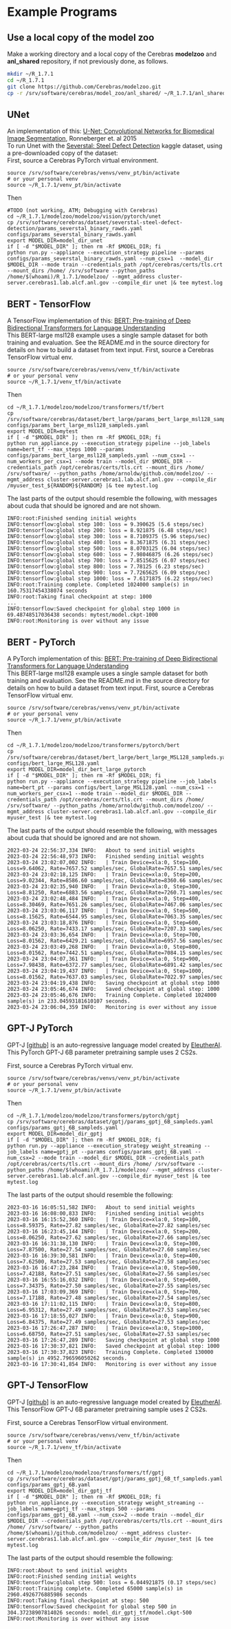 # Example Programs

## Use a local copy of the model zoo
Make a working directory and a local copy of the Cerebras **modelzoo** and **anl_shared** repository, if not previously done, as follows.

```bash
mkdir ~/R_1.7.1
cd ~/R_1.7.1
git clone https://github.com/Cerebras/modelzoo.git
cp -r /srv/software/cerebras/model_zoo/anl_shared/ ~/R_1.7.1/anl_shared
```

## UNet
An implementation of this: [U-Net: Convolutional Networks for Biomedical Image Segmentation](https://arxiv.org/pdf/1505.04597.pdf), Ronneberger et.  al 2015<br>
To run Unet with the <a href="https://www.kaggle.com/c/severstal-steel-defect-detection">Severstal: Steel Defect Detection</a> kaggle dataset, using a pre-downloaded copy of the dataset:<br>
First, source a Cerebras PyTorch virtual environment.
```console
source /srv/software/cerebras/venvs/venv_pt/bin/activate
# or your personal venv
source ~/R_1.7.1/venv_pt/bin/activate
```
Then

```console
#TODO (not working, ATM; Debugging with Cerebras)
cd ~/R_1.7.1/modelzoo/modelzoo/vision/pytorch/unet
cp /srv/software/cerebras/dataset/severstal-steel-defect-detection/params_severstal_binary_rawds.yaml configs/params_severstal_binary_rawds.yaml
export MODEL_DIR=model_dir_unet
if [ -d "$MODEL_DIR" ]; then rm -Rf $MODEL_DIR; fi
python run.py --appliance --execution_strategy pipeline --params configs/params_severstal_binary_rawds.yaml --num_csx=1  --model_dir $MODEL_DIR --mode train --credentials_path /opt/cerebras/certs/tls.crt --mount_dirs /home/ /srv/software --python_paths /home/$(whoami)/R_1.7.1/modelzoo/ --mgmt_address cluster-server.cerebras1.lab.alcf.anl.gov --compile_dir unet |& tee mytest.log
```
## BERT - TensorFlow
A TensorFlow implementation of this: [BERT: Pre-training of Deep Bidirectional Transformers for Language Understanding](https://arxiv.org/abs/1810.04805)<br>
This BERT-large msl128 example uses a single sample dataset for both training and evaluation. See the README.md in the source directory for details on how to build a dataset from text input.
First, source a Cerebras TensorFlow virtual env.
```console
source /srv/software/cerebras/venvs/venv_tf/bin/activate
# or your personal venv
source ~/R_1.7.1/venv_tf/bin/activate
```
Then
```console
cd ~/R_1.7.1/modelzoo/modelzoo/transformers/tf/bert
cp /srv/software/cerebras/dataset/bert_large/params_bert_large_msl128_sampleds.yaml configs/params_bert_large_msl128_sampleds.yaml
export MODEL_DIR=mytest
if [ -d "$MODEL_DIR" ]; then rm -Rf $MODEL_DIR; fi
python run_appliance.py --execution_strategy pipeline --job_labels name=bert_tf --max_steps 1000 --params configs/params_bert_large_msl128_sampleds.yaml --num_csx=1 --num_workers_per_csx=1 --mode train --model_dir $MODEL_DIR --credentials_path /opt/cerebras/certs/tls.crt --mount_dirs /home/ /srv/software/ --python_paths /home/arnoldw/github.com/modelzoo/ --mgmt_address cluster-server.cerebras1.lab.alcf.anl.gov --compile_dir /myuser_test_${RANDOM}${RANDOM} |& tee mytest.log
```

The last parts of the output should resemble the following, with messages about cuda that should be ignored and are not shown.
```console
INFO:root:Finished sending initial weights
INFO:tensorflow:global step 100: loss = 9.390625 (5.6 steps/sec)
INFO:tensorflow:global step 200: loss = 8.921875 (6.48 steps/sec)
INFO:tensorflow:global step 300: loss = 8.7109375 (5.96 steps/sec)
INFO:tensorflow:global step 400: loss = 8.3671875 (6.31 steps/sec)
INFO:tensorflow:global step 500: loss = 8.0703125 (6.04 steps/sec)
INFO:tensorflow:global step 600: loss = 7.98046875 (6.26 steps/sec)
INFO:tensorflow:global step 700: loss = 7.8515625 (6.07 steps/sec)
INFO:tensorflow:global step 800: loss = 7.78125 (6.23 steps/sec)
INFO:tensorflow:global step 900: loss = 7.7265625 (6.09 steps/sec)
INFO:tensorflow:global step 1000: loss = 7.6171875 (6.22 steps/sec)
INFO:root:Training complete. Completed 1024000 sample(s) in 160.75317454338074 seconds
INFO:root:Taking final checkpoint at step: 1000
...
INFO:tensorflow:Saved checkpoint for global step 1000 in 69.48748517036438 seconds: mytest/model.ckpt-1000
INFO:root:Monitoring is over without any issue
```
<!--- Appears to not have been ported to 1.7.1
## BraggNN
An implementation of this: [BraggNN: fast X-ray Bragg peak analysis using deep
learning](https://journals.iucr.org/m/issues/2022/01/00/fs5198/fs5198.pdf)<br>
The BraggNN model has two versions:<br>
1) Convolution only - this version does not include the non-local attention block<br>
2) Nonlocal - This version includes the nonlocal attention block as described in  <br>
[https://arxiv.org/pdf/1711.07971.pdf](https://arxiv.org/pdf/1711.07971.pdf)

```console
TODO
cd ~/R_1.7.1/anl_shared/braggnn/tf
# This yaml has a correct path to a BraggNN dataset
cp /srv/software/cerebras/dataset/BraggN/params_bragg_nonlocal_sampleds.yaml configs/params_bragg_nonlocal_sampleds.yaml
export MODEL_DIR=model_dir_braggnn
if [ -d "$MODEL_DIR" ]; then rm -Rf $MODEL_DIR; fi
```
--->


## BERT - PyTorch
A PyTorch implementation of this: [BERT: Pre-training of Deep Bidirectional Transformers for Language Understanding](https://arxiv.org/abs/1810.04805)<br>
This BERT-large msl128 example uses a single sample dataset for both training and evaluation. See the README.md in the source directory for details on how to build a dataset from text input.
First, source a Cerebras TensorFlow virtual env.
```console
source /srv/software/cerebras/venvs/venv_pt/bin/activate
# or your personal venv
source ~/R_1.7.1/venv_pt/bin/activate
```
Then
```console
cd ~/R_1.7.1/modelzoo/modelzoo/transformers/pytorch/bert
cp /srv/software/cerebras/dataset/bert_large/bert_large_MSL128_sampleds.yaml configs/bert_large_MSL128.yaml
export MODEL_DIR=model_dir_bert_large_pytorch
if [ -d "$MODEL_DIR" ]; then rm -Rf $MODEL_DIR; fi
python run.py --appliance --execution_strategy pipeline --job_labels name=bert_pt --params configs/bert_large_MSL128.yaml --num_csx=1 --num_workers_per_csx=1 --mode train --model_dir $MODEL_DIR --credentials_path /opt/cerebras/certs/tls.crt --mount_dirs /home/ /srv/software/ --python_paths /home/arnoldw/github.com/modelzoo/ --mgmt_address cluster-server.cerebras1.lab.alcf.anl.gov --compile_dir myuser_test |& tee mytest.log
```

The last parts of the output should resemble the following, with messages about cuda that should be ignored and are not shown.
```console
2023-03-24 22:56:37,334 INFO:   About to send initial weights
2023-03-24 22:56:48,973 INFO:   Finished sending initial weights
2023-03-24 23:02:07,002 INFO:   | Train Device=xla:0, Step=100, Loss=9.64062, Rate=7657.52 samples/sec, GlobalRate=7657.51 samples/sec
2023-03-24 23:02:18,125 INFO:   | Train Device=xla:0, Step=200, Loss=9.02344, Rate=8586.60 samples/sec, GlobalRate=8360.66 samples/sec
2023-03-24 23:02:35,940 INFO:   | Train Device=xla:0, Step=300, Loss=8.81250, Rate=6883.56 samples/sec, GlobalRate=7260.71 samples/sec
2023-03-24 23:02:48,484 INFO:   | Train Device=xla:0, Step=400, Loss=8.30469, Rate=7651.26 samples/sec, GlobalRate=7467.06 samples/sec
2023-03-24 23:03:06,117 INFO:   | Train Device=xla:0, Step=500, Loss=8.15625, Rate=6544.95 samples/sec, GlobalRate=7063.35 samples/sec
2023-03-24 23:03:18,876 INFO:   | Train Device=xla:0, Step=600, Loss=8.06250, Rate=7433.17 samples/sec, GlobalRate=7207.33 samples/sec
2023-03-24 23:03:36,654 INFO:   | Train Device=xla:0, Step=700, Loss=8.01562, Rate=6429.21 samples/sec, GlobalRate=6957.56 samples/sec
2023-03-24 23:03:49,268 INFO:   | Train Device=xla:0, Step=800, Loss=8.01562, Rate=7442.51 samples/sec, GlobalRate=7084.15 samples/sec
2023-03-24 23:04:07,361 INFO:   | Train Device=xla:0, Step=900, Loss=7.98438, Rate=6372.77 samples/sec, GlobalRate=6891.42 samples/sec
2023-03-24 23:04:19,437 INFO:   | Train Device=xla:0, Step=1000, Loss=8.01562, Rate=7637.03 samples/sec, GlobalRate=7022.97 samples/sec
2023-03-24 23:04:19,438 INFO:   Saving checkpoint at global step 1000
2023-03-24 23:05:46,674 INFO:   Saved checkpoint at global step: 1000
2023-03-24 23:05:46,676 INFO:   Training Complete. Completed 1024000 sample(s) in 233.04593181610107 seconds.
2023-03-24 23:06:04,359 INFO:   Monitoring is over without any issue
```

## GPT-J PyTorch
GPT-J [[github]](https://github.com/kingoflolz/mesh-transformer-jax) is an auto-regressive language model created by [EleutherAI](https://www.eleuther.ai/).
This PyTorch GPT-J 6B parameter pretraining sample uses 2 CS2s.

First, source a Cerebras PyTorch virtual env.
```console
source /srv/software/cerebras/venvs/venv_pt/bin/activate
# or your personal venv
source ~/R_1.7.1/venv_pt/bin/activate
```
Then
```console
cd ~/R_1.7.1/modelzoo/modelzoo/transformers/pytorch/gptj
cp /srv/software/cerebras/dataset/gptj/params_gptj_6B_sampleds.yaml configs/params_gptj_6B_sampleds.yaml
export MODEL_DIR=model_dir_gptj
if [ -d "$MODEL_DIR" ]; then rm -Rf $MODEL_DIR; fi
python run.py --appliance --execution_strategy weight_streaming --job_labels name=gptj_pt --params configs/params_gptj_6B.yaml --num_csx=2 --mode train --model_dir $MODEL_DIR --credentials_path /opt/cerebras/certs/tls.crt --mount_dirs /home/ /srv/software --python_paths /home/$(whoami)/R_1.7.1/modelzoo/ --mgmt_address cluster-server.cerebras1.lab.alcf.anl.gov --compile_dir myuser_test |& tee mytest.log
```
The last parts of the output should resemble the following:
```console
2023-03-16 16:05:51,582 INFO:   About to send initial weights
2023-03-16 16:08:00,833 INFO:   Finished sending initial weights
2023-03-16 16:15:52,360 INFO:   | Train Device=xla:0, Step=100, Loss=8.59375, Rate=27.82 samples/sec, GlobalRate=27.82 samples/sec
2023-03-16 16:23:45,144 INFO:   | Train Device=xla:0, Step=200, Loss=8.06250, Rate=27.62 samples/sec, GlobalRate=27.66 samples/sec
2023-03-16 16:31:38,130 INFO:   | Train Device=xla:0, Step=300, Loss=7.87500, Rate=27.54 samples/sec, GlobalRate=27.60 samples/sec
2023-03-16 16:39:30,581 INFO:   | Train Device=xla:0, Step=400, Loss=7.62500, Rate=27.53 samples/sec, GlobalRate=27.58 samples/sec
2023-03-16 16:47:23,284 INFO:   | Train Device=xla:0, Step=500, Loss=7.42188, Rate=27.51 samples/sec, GlobalRate=27.56 samples/sec
2023-03-16 16:55:16,032 INFO:   | Train Device=xla:0, Step=600, Loss=7.34375, Rate=27.50 samples/sec, GlobalRate=27.55 samples/sec
2023-03-16 17:03:09,369 INFO:   | Train Device=xla:0, Step=700, Loss=7.17188, Rate=27.48 samples/sec, GlobalRate=27.54 samples/sec
2023-03-16 17:11:02,115 INFO:   | Train Device=xla:0, Step=800, Loss=6.95312, Rate=27.49 samples/sec, GlobalRate=27.53 samples/sec
2023-03-16 17:18:55,027 INFO:   | Train Device=xla:0, Step=900, Loss=6.84375, Rate=27.49 samples/sec, GlobalRate=27.53 samples/sec
2023-03-16 17:26:47,287 INFO:   | Train Device=xla:0, Step=1000, Loss=6.68750, Rate=27.51 samples/sec, GlobalRate=27.53 samples/sec
2023-03-16 17:26:47,289 INFO:   Saving checkpoint at global step 1000
2023-03-16 17:30:37,821 INFO:   Saved checkpoint at global step: 1000
2023-03-16 17:30:37,823 INFO:   Training Complete. Completed 130000 sample(s) in 4952.796596050262 seconds.
2023-03-16 17:30:41,854 INFO:   Monitoring is over without any issue
```


## GPT-J TensorFlow
GPT-J [[github]](https://github.com/kingoflolz/mesh-transformer-jax) is an auto-regressive language model created by [EleutherAI](https://www.eleuther.ai/).
This TensorFlow GPT-J 6B parameter pretraining sample uses 2 CS2s.

First, source a Cerebras TensorFlow virtual environment.
```console
source /srv/software/cerebras/venvs/venv_tf/bin/activate
# or your personal venv
source ~/R_1.7.1/venv_tf/bin/activate
```
Then
```console
cd ~/R_1.7.1/modelzoo/modelzoo/transformers/tf/gptj
cp /srv/software/cerebras/dataset/gptj/params_gptj_6B_tf_sampleds.yaml configs/params_gptj_6B.yaml
export MODEL_DIR=model_dir_gptj_tf
if [ -d "$MODEL_DIR" ]; then rm -Rf $MODEL_DIR; fi
python run_appliance.py --execution_strategy weight_streaming --job_labels name=gptj_tf --max_steps 500 --params configs/params_gptj_6B.yaml --num_csx=2 --mode train --model_dir $MODEL_DIR --credentials_path /opt/cerebras/certs/tls.crt --mount_dirs /home/ /srv/software/ --python_paths /home/$(whoami)/github.com/modelzoo/ --mgmt_address cluster-server.cerebras1.lab.alcf.anl.gov --compile_dir /myuser_test |& tee mytest.log
```
The last parts of the output should resemble the following:
```console
INFO:root:About to send initial weights
INFO:root:Finished sending initial weights
INFO:tensorflow:global step 500: loss = 6.044921875 (0.17 steps/sec)
INFO:root:Training complete. Completed 65000 sample(s) in 2960.4926776885986 seconds
INFO:root:Taking final checkpoint at step: 500
INFO:tensorflow:Saved checkpoint for global step 500 in 304.37238907814026 seconds: model_dir_gptj_tf/model.ckpt-500
INFO:root:Monitoring is over without any issue
```
